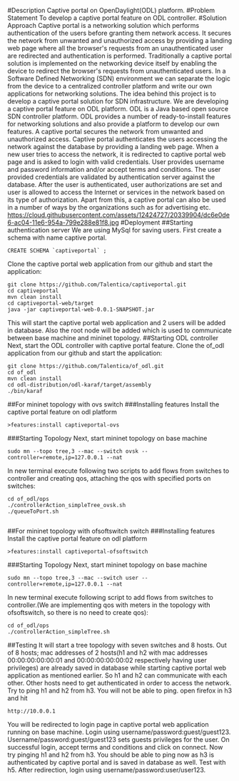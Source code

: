 #Description
Captive portal on OpenDaylight(ODL) platform.
#Problem Statement
To develop a captive portal feature on ODL controller.
#Solution Approach
Captive portal is a networking solution which performs authentication of the users before granting them network access. It secures the network from unwanted and unauthorized access by providing a landing web page where all the browser's requests from an unauthenticated user are redirected and authentication is performed. Traditionally a captive portal solution is implemented on the networking device itself by enabling the device to redirect the browser's requests from unauthenticated users. In a Software Defined Networking (SDN) environment we can separate the logic from the device to a centralized controller platform and write our own applications for networking solutions. The idea behind this project is to develop a captive portal solution for SDN infrastructure. We are developing a captive portal feature on ODL platform. 
ODL is a Java based open source SDN controller platform. ODL provides a number of ready-to-install features for networking solutions and also provide a platform to develop our own features. A captive portal secures the network from unwanted and unauthorized access. Captive portal authenticates the users accessing the network against the database by providing a landing web page. When a new user tries to access the network, it is redirected to captive portal web page and is asked to login with valid credentials. User provides username and password information and/or accept terms and conditions. The user provided credentials are validated by authentication server against the database. After the user is authenticated, user authorizations are set and user is allowed to access the Internet or services in the network based on its type of authorization. Apart from this, a captive portal can also be used in a number of ways by the organizations such as for advertising etc.
https://cloud.githubusercontent.com/assets/12424727/20339904/dc6e0de6-ac04-11e6-954a-799e288e81f8.jpg
#Deployment
##Starting authentication server
We are using MySql for saving users. First create a schema with name captive portal.
```
CREATE SCHEMA `captiveportal` ;
```
Clone the captive portal web application from our github and start the application:
```
git clone https://github.com/Talentica/captiveportal.git
cd captiveportal
mvn clean install
cd captiveportal-web/target
java -jar captiveportal-web-0.0.1-SNAPSHOT.jar
```
This will start the captive portal web application and 2 users will be added in database. Also the root node will be added which is used to communicate between base machine and mininet topology.
##Starting ODL controller 
Next, start the ODL controller with captive portal feature. Clone the of_odl application from our github and start the application:
```
git clone https://github.com/Talentica/of_odl.git
cd of_odl
mvn clean install
cd odl-distribution/odl-karaf/target/assembly
./bin/karaf
```
##For mininet topology with ovs switch
###Installing features
Install the captive portal feature on odl platform
```
>features:install captiveportal-ovs
```
###Starting Topology
Next, start mininet topology on base machine
```
sudo mn --topo tree,3 --mac --switch ovsk --controller=remote,ip=127.0.0.1 --nat
```
In new terminal execute following two scripts to add flows from switches to controller and creating qos, attaching the qos with specified ports on switches: 
```
cd of_odl/ops
./controllerAction_simpleTree_ovsk.sh
./queueToPort.sh


```
##For mininet topology with ofsoftswitch switch
###Installing features
Install the captive portal feature on odl platform 
```
>features:install captiveportal-ofsoftswitch
```
###Starting Topology
Next, start mininet topology on base machine
```
sudo mn --topo tree,3 --mac --switch user --controller=remote,ip=127.0.0.1 --nat
```
In new terminal execute following script to add flows from switches to controller.(We are implementing qos with meters in the topology with ofsoftswitch, so there is no need to create qos): 
```
cd of_odl/ops
./controllerAction_simpleTree.sh
```
##Testing
It will start a tree topology with seven switches and 8 hosts. Out of 8 hosts; mac addresses of 2 hosts(h1 and h2 with mac addresses 00:00:00:00:00:01 and 00:00:00:00:00:02 respectively having user privileges) are already saved in database while starting captive portal web application as mentioned earlier. So h1 and h2 can communicate with each other. Other hosts need to get authenticated in order to access the network.
Try to ping h1 and h2 from h3. You will not be able to ping.
open firefox in h3 and hit
```
http://10.0.0.1
```
You will be redirected to login page in captive portal web application running on base machine. Login using username/password:guest/guest123. Username/password:guest/guest123 sets guests privileges for the user. On successful login, accept terms and conditions and click on connect.
Now try pinging h1 and h2 from h3. You should be able to ping now as h3 is authenticated by captive portal and is saved in database as well.
Test with h5. After redirection, login using username/password:user/user123.
